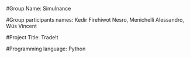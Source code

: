 #Group Name: Simulnance

#Group participants names: Kedir Firehiwot Nesro, Menichelli Alessandro, Wüs Vincent

#Project Title: Trade!t

#Programming language: Python

